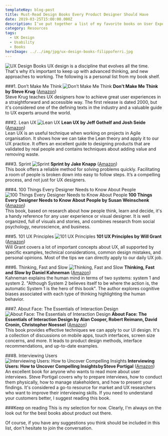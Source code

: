 ```yaml
---
templateKey: blog-post
title: Must-Read Design Books Every Product Designer Should Have
date: 2019-03-25T15:00:00.000Z
description: I’ve put together a list of my favorite books on User Experience and Usability, not only for UX designers, but also for those merely interested in finding out how to know and understand their customers.
category: Resources
tags:
  - UX Design
  - Usability
  - Books
heroImage: ../../img/jpg/ux-design-books-filippoferri.jpg
---
```

![UX Design Books](/img/ux-design-books-filippoferri.jpg)
UX design is a discipline that evolves all the time. That's why it’s important to keep up with advanced thinking, and new approaches to working. The following is a personal list from my book shelf.

###1. Don’t Make Me Think
![Don’t Make Me Think](/img/dont-make-me-think-filippoferri.jpg)
**Don’t Make Me Think by Steve Krug** (<a href="https://amzn.to/2HTWogM" target="_blank">Amazon</a>)<br/>
Steve Krug teaches UX designers how to achieve great user experiences in a straightforward and accessible way. The first release is dated 2000, but it's considered one of the defining texts in the industry and a valuable guide to UX experts around the world.

###2. Lean UX
![Lean UX](/img/lean-ux-filippoferri.jpg)
**Lean UX by Jeff Gothelf and Josh Seide** (<a href="https://amzn.to/2TyDzBF" target="_blank">Amazon</a>)<br/>
Lean UX is an useful technique when working on projects in Agile organisation. It shows how we can take the Lean theory and apply it to our UX practice. It offers an excellent guide to designing products that are validated by real people and contains techniques about adding value and removing waste.

###3. Sprint
![Sprint](/img/sprint-filippoferri.jpg)
**Sprint by Jake Knapp** (<a href="https://amzn.to/2us6cGz" target="_blank">Amazon</a>)<br/>
This book offers a reliable method for solving problems quickly. Facilitating a room of people is broken down into easy to follow steps. It’s a compelling process, and not just for UX designers.

###4. 100 Things Every Designer Needs to Know About People
![100 Things Every Designer Needs to Know About People](/img/100-things-filippoferri.jpg)
**100 Things Every Designer Needs to Know About People by Susan Weinschenk** (<a href="https://amzn.to/2YmcVQ9" target="_blank">Amazon</a>)<br/>
This book, based on research about how people think, learn and decide, it's a handy reference for any user experience or visual designer. It is well organized, full of visuals and stories, and combines research from social psychology, neuroscience, and business.

###5. 101 UX Principles
![101 UX Principles](/img/101-ux-principles-filippoferri.jpg)
**101 UX Principles by Will Grant** (<a href="https://amzn.to/2UWP8Eg" target="_blank">Amazon</a>)<br/>
Will Grant covers a lot of important concepts about UX, all supported by specific examples, technical considerations, common design mistakes, and personal opinions. Most of the tips we can directly apply to our daily UX job.

###6. Thinking, Fast and Slow
![Thinking, Fast and Slow](/img/thinking-fast-filippoferri.jpg)
**Thinking, Fast and Slow by Daniel Kahneman** (<a href="https://amzn.to/2Ym4Qex" target="_blank">Amazon</a>)<br/>
Kahneman explains the human mind in terms of two systems: system 1 and system 2. "Although System 2 believes itself to be where the action is, the automatic System 1 is the hero of this book". The author explores cognitive biases associated with each type of thinking highlighting the human behavior.

###7. About Face: The Essentials of Interaction Design
![About Face: The Essentials of Interaction Design](/img/about-face-filippoferri.jpg)
**About Face: The Essentials of Interaction Design by Alan Cooper, Robert Reimann, David Cronin, Christopher Noessel** (<a href="https://amzn.to/2YrvF0D" target="_blank">Amazon</a>)<br/>
This book provides effective techniques we can apply to our UI design. It's a collection of discussions on mobile apps, touch interfaces, screen size concerns, and more. It leads to product design methods, interface recommendations, and up-to-date examples.

###8. Interviewing Users
![Interviewing Users: How to Uncover Compelling Insights](/img/interviewing-users-filippoferri.jpg)
**Interviewing Users: How to Uncover Compelling Insights by Steve Portigal** (<a href="https://amzn.to/2urC7ah" target="_blank">Amazon</a>)<br/>
An excellent book for anyone who wants to read more about user interviews. Steve Portigal covers why to prepare interviews, how to conduct them physically, how to manage stakeholders, and how to present your findings. It's considered a go-to resource for market and UX researchers who want to improve their interviewing skills. If you need to understand your customers better, I suggest reading this book.

###Keep on reading
This is my selection for now. Clearly, I'm always on the look out for the best books about product out there.

Of course, if you have any suggestions you think should be included in this list, don't hesitate to join the conversation.